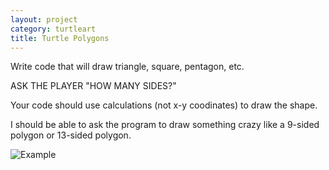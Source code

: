 ```yaml
---
layout: project
category: turtleart
title: Turtle Polygons
---
```

Write code that will draw triangle, square, pentagon, etc.

ASK THE PLAYER "HOW MANY SIDES?"

Your code should use calculations (not x-y coodinates) to draw the shape.

I should be able to ask the program to draw something crazy like a 9-sided polygon or 13-sided polygon.

![Example](/pythonTurtlePolygonsExample.gif)
